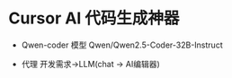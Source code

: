  # Cursor AI 代码生成神器

  - Qwen-coder 模型
      Qwen/Qwen2.5-Coder-32B-Instruct

  - 代理
      开发需求->LLM(chat -> AI编辑器)